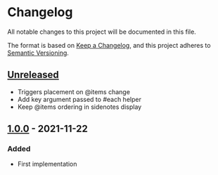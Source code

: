 # Changelog

All notable changes to this project will be documented in this file.

The format is based on [Keep a Changelog](https://keepachangelog.com/en/1.0.0/),
and this project adheres to [Semantic Versioning](https://semver.org/spec/v2.0.0.html).

## [Unreleased]

- Triggers placement on @items change
- Add key argument passed to #each helper
- Keep @items ordering in sidenotes display

## [1.0.0] - 2021-11-22

### Added

- First implementation

[Unreleased]: https://github.com/concordnow/ember-sidenotes/compare/v1.0.0...HEAD

[1.0.0]: https://github.com/concordnow/ember-sidenotes/compare/null...v1.0.0
